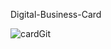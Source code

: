 Digital-Business-Card

![cardGit](https://user-images.githubusercontent.com/67731959/176366444-279f2b0e-e88e-47b5-ab6c-9ad1134d5a66.png)
